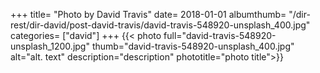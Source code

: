 +++
title= "Photo by David Travis"
date= 2018-01-01
albumthumb= "/dir-rest/dir-david/post-david-travis/david-travis-548920-unsplash_400.jpg"
categories= ["david"]
+++
{{< photo full="david-travis-548920-unsplash_1200.jpg" thumb="david-travis-548920-unsplash_400.jpg" alt="alt. text" description="description" phototitle="photo title">}}